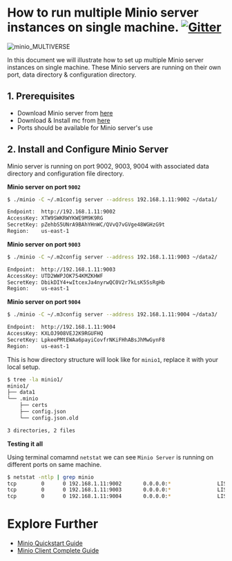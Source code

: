# How to run multiple Minio server instances on single machine. [![Gitter](https://badges.gitter.im/Join%20Chat.svg)](https://gitter.im/minio/minio?utm_source=badge&utm_medium=badge&utm_campaign=pr-badge&utm_content=badge)

![minio_MULTIVERSE](https://github.com/minio/minio/blob/master/docs/screenshots/multiport.png?raw=true)


In this document we will illustrate how to set up multiple Minio server instances on single machine. These Minio servers are running on their own port, data directory & configuration directory.

## 1. Prerequisites

* Download Minio server from [here](https://docs.minio.io/docs/minio)
* Download & Install mc from [here](https://docs.minio.io/docs/minio-client-quickstart-guide)
* Ports should be available for Minio server's use

## 2. Install and Configure Minio Server

Minio server is running on port 9002, 9003, 9004 with associated data directory and configuration file directory.

**Minio server on port ``9002``**

```sh
$ ./minio -C ~/.m1config server --address 192.168.1.11:9002 ~/data1/

Endpoint:  http://192.168.1.11:9002
AccessKey: XTW9SWKRWYKWE9M9K9RG 
SecretKey: pZehbS5UNrA9BAhYHnWC/QVvQ7vGVge48WGHzG9t 
Region:    us-east-1
```

**Minio server on port ``9003``**

```sh
$ ./minio -C ~/.m2config server --address 192.168.1.11:9003 ~/data2/                                                

Endpoint:  http://192.168.1.11:9003
AccessKey: UTD2WWPJOK754KMZKHWF 
SecretKey: DbikDIY4+wItcexJa4nyrwQC0V2r7kLsK5SsRgHb 
Region:    us-east-1
```

**Minio server on port ``9004``**

```sh
$ ./minio -C ~/.m3config server --address 192.168.1.11:9004 ~/data3/                                                 

Endpoint:  http://192.168.1.11:9004
AccessKey: KXLOJ908VEJ2K9RGUFHQ 
SecretKey: LpkeePMtEWAa6payiCovfrNKiFHhABsJhMwGynF8 
Region:    us-east-1
```

This is how directory structure will look like for ``minio1``, replace it with your local setup.

```sh
$ tree -la minio1/
minio1/
├── data1
└── .minio
    ├── certs
    ├── config.json
    └── config.json.old

3 directories, 2 files

```
**Testing it all**

Using terminal comamnd ``netstat`` we can see ``Minio Server`` is running on different ports on same machine.

```sh
$ netstat -ntlp | grep minio
tcp        0      0 192.168.1.11:9002       0.0.0.0:*               LISTEN      29573/minio     
tcp        0      0 192.168.1.11:9003       0.0.0.0:*               LISTEN      29597/minio     
tcp        0      0 192.168.1.11:9004       0.0.0.0:*               LISTEN      29631/minio     
```


# Explore Further
* [Minio Quickstart Guide](https://docs.minio.io/docs/minio-quickstart-guide)
* [Minio Client Complete Guide](https://docs.minio.io/docs/minio-client-complete-guide)

